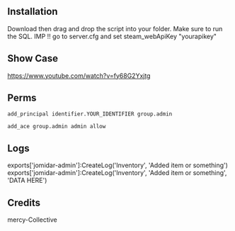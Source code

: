 ## Installation
Download then drag and drop the script into your folder. Make sure to run the SQL.
IMP !! go to server.cfg and set steam_webApiKey "yourapikey"
## Show Case
https://www.youtube.com/watch?v=fy68G2Yxjtg

## Perms

```add_principal identifier.YOUR_IDENTIFIER group.admin```

```add_ace group.admin admin allow```

## Logs
exports['jomidar-admin']:CreateLog('Inventory', 'Added item or something')
exports['jomidar-admin']:CreateLog('Inventory', 'Added item or something', 'DATA HERE')

## Credits 
mercy-Collective
